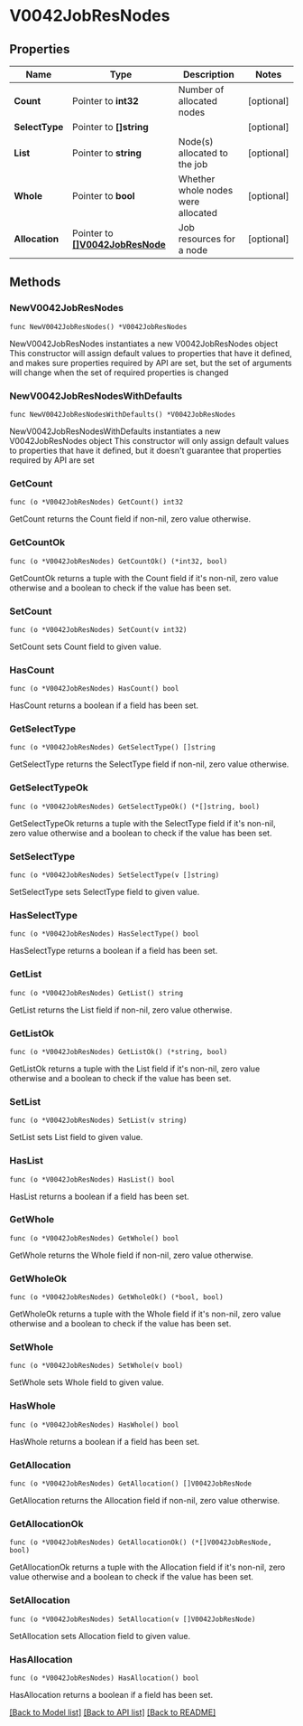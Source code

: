 # V0042JobResNodes

## Properties

Name | Type | Description | Notes
------------ | ------------- | ------------- | -------------
**Count** | Pointer to **int32** | Number of allocated nodes | [optional] 
**SelectType** | Pointer to **[]string** |  | [optional] 
**List** | Pointer to **string** | Node(s) allocated to the job | [optional] 
**Whole** | Pointer to **bool** | Whether whole nodes were allocated | [optional] 
**Allocation** | Pointer to [**[]V0042JobResNode**](V0042JobResNode.md) | Job resources for a node | [optional] 

## Methods

### NewV0042JobResNodes

`func NewV0042JobResNodes() *V0042JobResNodes`

NewV0042JobResNodes instantiates a new V0042JobResNodes object
This constructor will assign default values to properties that have it defined,
and makes sure properties required by API are set, but the set of arguments
will change when the set of required properties is changed

### NewV0042JobResNodesWithDefaults

`func NewV0042JobResNodesWithDefaults() *V0042JobResNodes`

NewV0042JobResNodesWithDefaults instantiates a new V0042JobResNodes object
This constructor will only assign default values to properties that have it defined,
but it doesn't guarantee that properties required by API are set

### GetCount

`func (o *V0042JobResNodes) GetCount() int32`

GetCount returns the Count field if non-nil, zero value otherwise.

### GetCountOk

`func (o *V0042JobResNodes) GetCountOk() (*int32, bool)`

GetCountOk returns a tuple with the Count field if it's non-nil, zero value otherwise
and a boolean to check if the value has been set.

### SetCount

`func (o *V0042JobResNodes) SetCount(v int32)`

SetCount sets Count field to given value.

### HasCount

`func (o *V0042JobResNodes) HasCount() bool`

HasCount returns a boolean if a field has been set.

### GetSelectType

`func (o *V0042JobResNodes) GetSelectType() []string`

GetSelectType returns the SelectType field if non-nil, zero value otherwise.

### GetSelectTypeOk

`func (o *V0042JobResNodes) GetSelectTypeOk() (*[]string, bool)`

GetSelectTypeOk returns a tuple with the SelectType field if it's non-nil, zero value otherwise
and a boolean to check if the value has been set.

### SetSelectType

`func (o *V0042JobResNodes) SetSelectType(v []string)`

SetSelectType sets SelectType field to given value.

### HasSelectType

`func (o *V0042JobResNodes) HasSelectType() bool`

HasSelectType returns a boolean if a field has been set.

### GetList

`func (o *V0042JobResNodes) GetList() string`

GetList returns the List field if non-nil, zero value otherwise.

### GetListOk

`func (o *V0042JobResNodes) GetListOk() (*string, bool)`

GetListOk returns a tuple with the List field if it's non-nil, zero value otherwise
and a boolean to check if the value has been set.

### SetList

`func (o *V0042JobResNodes) SetList(v string)`

SetList sets List field to given value.

### HasList

`func (o *V0042JobResNodes) HasList() bool`

HasList returns a boolean if a field has been set.

### GetWhole

`func (o *V0042JobResNodes) GetWhole() bool`

GetWhole returns the Whole field if non-nil, zero value otherwise.

### GetWholeOk

`func (o *V0042JobResNodes) GetWholeOk() (*bool, bool)`

GetWholeOk returns a tuple with the Whole field if it's non-nil, zero value otherwise
and a boolean to check if the value has been set.

### SetWhole

`func (o *V0042JobResNodes) SetWhole(v bool)`

SetWhole sets Whole field to given value.

### HasWhole

`func (o *V0042JobResNodes) HasWhole() bool`

HasWhole returns a boolean if a field has been set.

### GetAllocation

`func (o *V0042JobResNodes) GetAllocation() []V0042JobResNode`

GetAllocation returns the Allocation field if non-nil, zero value otherwise.

### GetAllocationOk

`func (o *V0042JobResNodes) GetAllocationOk() (*[]V0042JobResNode, bool)`

GetAllocationOk returns a tuple with the Allocation field if it's non-nil, zero value otherwise
and a boolean to check if the value has been set.

### SetAllocation

`func (o *V0042JobResNodes) SetAllocation(v []V0042JobResNode)`

SetAllocation sets Allocation field to given value.

### HasAllocation

`func (o *V0042JobResNodes) HasAllocation() bool`

HasAllocation returns a boolean if a field has been set.


[[Back to Model list]](../README.md#documentation-for-models) [[Back to API list]](../README.md#documentation-for-api-endpoints) [[Back to README]](../README.md)


